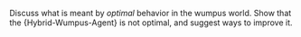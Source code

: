 

Discuss what is meant by <i>optimal</i> behavior in the wumpus
world. Show that the {Hybrid-Wumpus-Agent} is not optimal, and suggest ways to improve it.
